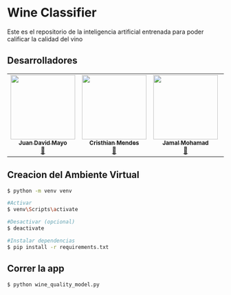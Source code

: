 # Wine Classifier
Este es el repositorio de la inteligencia artificial entrenada para poder calificar la calidad del vino

## Desarrolladores
<table align="center">
    <tbody>
        <tr>
            <td align="center"><a href="https://github.com/MayoJuanDavid" rel="nofollow"><img src="https://avatars.githubusercontent.com/u/102425852?v=4" width="150px;" alt="" style="max-width:100%;"><br><sub><b>Juan David Mayo</b></sub></a><br><a href="" title="Commits"><g-emoji class="g-emoji" alias="book" fallback-src="https://github.githubassets.com/images/icons/emoji/unicode/1f4d6.png">📖</g-emoji></a></td>
            <td align="center"><a href="https://github.com/Cris27M" rel="nofollow"><img src="https://avatars.githubusercontent.com/u/145819828?v=4" width="150px;" alt="" style="max-width:100%;"><br><sub><b>Cristhian Mendes</b></sub></a><br><a href="" title="Commits"><g-emoji class="g-emoji" alias="book" fallback-src="https://github.githubassets.com/images/icons/emoji/unicode/1f4d6.png">📖</g-emoji></a></td>
            <td align="center"><a href="https://github.com/jamer1215" rel="nofollow"><img src="https://avatars.githubusercontent.com/u/145820049?v=4" width="150px;" alt="" style="max-width:100%;"><br><sub><b>Jamal Mohamad</b></sub></a><br><a href="" title="Commits"><g-emoji class="g-emoji" alias="book" fallback-src="https://github.githubassets.com/images/icons/emoji/unicode/1f4d6.png">📖</g-emoji></a></td>
            <td align="center"><a href="https://github.com/Gabsousa2203" rel="nofollow"><img src="https://avatars.githubusercontent.com/u/147444025?v=4" width="150px;" alt="" style="max-width:100%;"><br><sub><b>Gabriel De Sousa</b></sub></a><br><a href="" title="Commits"><g-emoji class="g-emoji" alias="book" fallback-src="https://github.githubassets.com/images/icons/emoji/unicode/1f4d6.png">📖</g-emoji></a></td>
        </tr>
    </tbody>
</table>

## Creacion del Ambiente Virtual

```bash
$ python -m venv venv

#Activar
$ venv\Scripts\activate

#Desactivar (opcional)
$ deactivate

#Instalar dependencias
$ pip install -r requirements.txt
```

## Correr la app

```bash
$ python wine_quality_model.py
```
